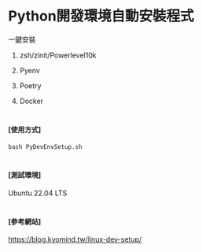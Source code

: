 # Python開發環境自動安裝程式
一鍵安裝

 1. zsh/zinit/Powerlevel10k

 2. Pyenv

 3. Poetry

 4. Docker

#

#### [使用方式]
`bash PyDevEnvSetup.sh`

#
#### [測試環境]
Ubuntu 22.04 LTS

#

#### [參考網站] 
https://blog.kyomind.tw/linux-dev-setup/



